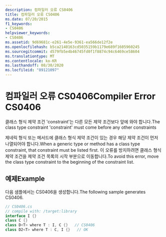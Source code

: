 ```yaml
---
description: 컴파일러 오류 CS0406
title: 컴파일러 오류 CS0406
ms.date: 07/20/2015
f1_keywords:
- CS0406
helpviewer_keywords:
- CS0406
ms.assetid: 9d69681c-e261-4e5e-9361-ea566de12f2e
ms.openlocfilehash: b5ca2140163cd5035159b1179e689f1605960245
ms.sourcegitcommit: d579fb5e4b46745fd0f1f8874c94c6469ce58604
ms.translationtype: MT
ms.contentlocale: ko-KR
ms.lasthandoff: 08/30/2020
ms.locfileid: "89121097"
---
```

# <a name="compiler-error-cs0406"></a><span data-ttu-id="cb33e-103">컴파일러 오류 CS0406</span><span class="sxs-lookup"><span data-stu-id="cb33e-103">Compiler Error CS0406</span></span>
<span data-ttu-id="cb33e-104">클래스 형식 제약 조건 'constraint'는 다른 모든 제약 조건보다 앞에 와야 합니다.</span><span class="sxs-lookup"><span data-stu-id="cb33e-104">The class type constraint 'constraint' must come before any other constraints</span></span>  
  
 <span data-ttu-id="cb33e-105">제네릭 형식 또는 메서드에 클래스 형식 제약 조건이 있는 경우 해당 제약 조건이 먼저 나열되어야 합니다.</span><span class="sxs-lookup"><span data-stu-id="cb33e-105">When a generic type or method has a class type constraint, that constraint must be listed first.</span></span> <span data-ttu-id="cb33e-106">이 오류를 방지하려면 클래스 형식 제약 조건을 제약 조건 목록의 시작 부분으로 이동합니다.</span><span class="sxs-lookup"><span data-stu-id="cb33e-106">To avoid this error, move the class type constraint to the beginning of the constraint list.</span></span>  
  
## <a name="example"></a><span data-ttu-id="cb33e-107">예제</span><span class="sxs-lookup"><span data-stu-id="cb33e-107">Example</span></span>  
 <span data-ttu-id="cb33e-108">다음 샘플에서는 CS0406을 생성합니다.</span><span class="sxs-lookup"><span data-stu-id="cb33e-108">The following sample generates CS0406.</span></span>  
  
```csharp  
// CS0406.cs  
// compile with: /target:library  
interface I {}  
class C {}  
class D<T> where T : I, C {}   // CS0406  
class D2<T> where T : C, I {}   // OK  
```
